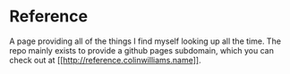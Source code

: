 Reference
=========
A page providing all of the things I find myself looking up all the time.  The repo mainly exists
to provide a github pages subdomain, which you can check out at
[[http://reference.colinwilliams.name]].
